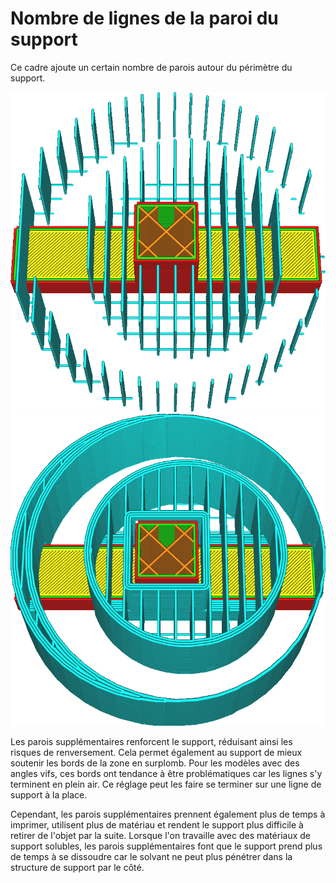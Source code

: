 Nombre de lignes de la paroi du support
====
Ce cadre ajoute un certain nombre de parois autour du périmètre du support.

![Pas de parois supplémentaires](../../../articles/images/support_wall_count_0.png)
![3 parois supplémentaires](../../../articles/images/support_wall_count_3.png)

Les parois supplémentaires renforcent le support, réduisant ainsi les risques de renversement. Cela permet également au support de mieux soutenir les bords de la zone en surplomb. Pour les modèles avec des angles vifs, ces bords ont tendance à être problématiques car les lignes s'y terminent en plein air. Ce réglage peut les faire se terminer sur une ligne de support à la place.

Cependant, les parois supplémentaires prennent également plus de temps à imprimer, utilisent plus de matériau et rendent le support plus difficile à retirer de l'objet par la suite. Lorsque l'on travaille avec des matériaux de support solubles, les parois supplémentaires font que le support prend plus de temps à se dissoudre car le solvant ne peut plus pénétrer dans la structure de support par le côté.
